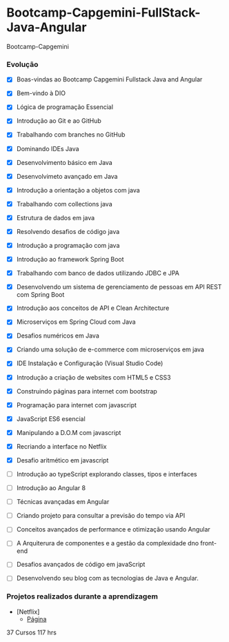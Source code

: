 # Bootcamp-Capgemini-FullStack-Java-Angular
Bootcamp-Capgemini

### Evolução
- [x] Boas-vindas ao Bootcamp Capgemini Fullstack Java and Angular
- [x] Bem-vindo à DIO
- [x] Lógica de programação Essencial
- [x] Introdução ao Git e ao GitHub
- [x] Trabalhando com branches no GitHub
- [x] Dominando IDEs Java
- [x] Desenvolvimento básico em Java
- [x] Desenvolvimeto avançado em Java
- [x] Introdução a orientação a objetos com java
- [x] Trabalhando com collections java
- [x] Estrutura de dados em java
- [x] Resolvendo desafios de código java
- [x] Introdução a programação com java
- [x] Introdução ao framework Spring Boot
- [x] Trabalhando com banco de dados utilizando JDBC e JPA
- [x] Desenvolvendo um sistema de gerenciamento de pessoas em API REST com Spring Boot
- [x] Introdução aos conceitos de API e Clean Architecture
- [x] Microserviços em Spring Cloud com Java
- [x] Desafios numéricos em Java
- [x] Criando uma solução de e-commerce com microserviços em java
- [x] IDE Instalação e Configuração (Visual Studio Code)
- [x] Introdução a criação de websites com HTML5 e CSS3
- [x] Construindo páginas para internet com bootstrap
- [x] Programação para internet com javascript
- [x] JavaScript ES6 esencial
- [x] Manipulando a D.O.M com javascript
- [x] Recriando a interface no Netflix
- [x] Desafio aritmético em javascript
- [ ] Introdução ao typeScript explorando classes, tipos e interfaces
- [ ] Introdução ao Angular 8
- [ ] Técnicas avançadas em Angular
- [ ] Criando projeto para consultar a previsão do tempo via API
- [ ] Conceitos avançados de performance e otimização usando Angular
- [ ] A Arquiterura de componentes e a gestão da complexidade dno front-end
- [ ] Desafios avançados de código em javaScript
- [ ] Desenvolvendo seu blog com as tecnologias de Java e Angular.



### Projetos realizados durante a aprendizagem

- [Netflix]
    - [Página](https://maikcosta.github.io/Netflix/)

37 Cursos
117 hrs
